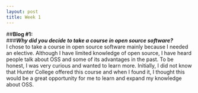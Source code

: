 ```yaml
---
layout: post
title: Week 1
---
```

##**Blog #1:**  
###**_Why did you decide to take a course in open source software?_**    
I chose to take a course in open source software mainly because I needed an elective. Although I have limited knowledge of open source, I have heard people talk about OSS and some of its advantages in the past. To be honest, I was very curious and wanted to learn more. Initially, I did not know that Hunter College offered this course and when I found it, I thought this would be a great opportunity for me to learn and expand my knowledge about OSS.
